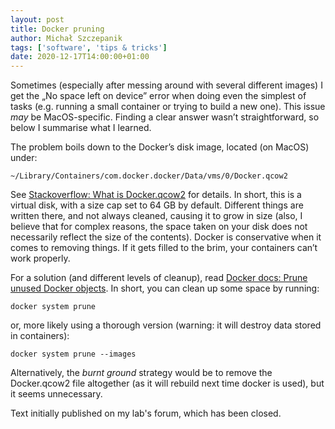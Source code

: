 ```yaml
---
layout: post
title: Docker pruning
author: Michał Szczepanik
tags: ['software', 'tips & tricks']
date: 2020-12-17T14:00:00+01:00
---
```


Sometimes (especially after messing around with several different images) I get the „No space left on device” error when doing even the simplest of tasks (e.g. running a small container or trying to build a new one).
This issue _may_ be MacOS-specific.
Finding a clear answer wasn’t straightforward, so below I summarise what I learned.

The problem boils down to the Docker’s disk image, located (on MacOS) under:
```
~/Library/Containers/com.docker.docker/Data/vms/0/Docker.qcow2
```

See  [Stackoverflow: What is Docker.qcow2](https://stackoverflow.com/questions/49887747/what-is-docker-qcow2) for details.
In short, this is a virtual disk, with a size cap set to 64 GB by default.
Different things are written there, and not always cleaned, causing it to grow in size (also, I believe that for complex reasons, the space taken on your disk does not necessarily reflect the size of the contents).
Docker is conservative when it comes to removing things.
If it gets filled to the brim, your containers can’t work properly.

For a solution (and different levels of cleanup), read  [Docker docs: Prune unused Docker objects](https://docs.docker.com/config/pruning/).
In short, you can clean up some space by running:
```
docker system prune
```
or, more likely using a thorough version (warning: it will destroy data stored in containers):
```
docker system prune --images
```

Alternatively, the _burnt ground_ strategy would be to remove the Docker.qcow2 file altogether (as it will rebuild next time docker is used), but it seems unnecessary.

Text initially published on my lab's forum, which has been closed.
